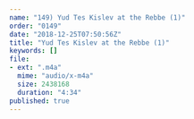 ```yaml
---
name: "149) Yud Tes Kislev at the Rebbe (1)"
order: "0149"
date: "2018-12-25T07:50:56Z"
title: "Yud Tes Kislev at the Rebbe (1)"
keywords: []
file:
- ext: ".m4a"
  mime: "audio/x-m4a"
  size: 2438168
  duration: "4:34"
published: true
---
```


